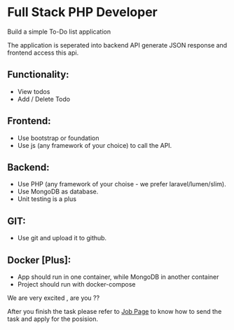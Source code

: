 # Full Stack PHP Developer

Build a simple To-Do list application

The application is seperated into backend API generate JSON response and frontend access this api.


## Functionality:
* View todos
* Add / Delete Todo

## Frontend:
* Use bootstrap or foundation
* Use js (any framework of your choice) to call the API.

## Backend:
* Use PHP (any framework of your choise - we prefer laravel/lumen/slim).
* Use MongoDB as database.
* Unit testing is a plus

## GIT:
* Use git and upload it to github.

## Docker [Plus]:
* App should run in one container, while MongoDB in another container
* Project should run with docker-compose

We are very excited , are you ??

After you finish the task please refer to [Job Page](./Full-stack-php-developer.md) to know how to send the task and apply for the posision.
